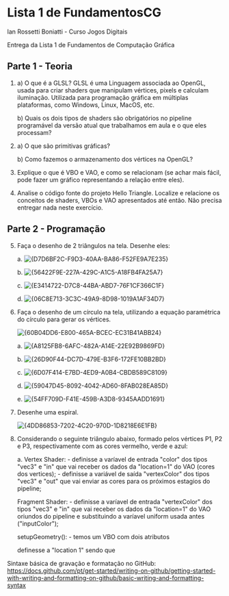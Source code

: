 # Lista 1 de FundamentosCG

Ian Rossetti Boniatti - Curso Jogos Digitais 

Entrega da Lista 1 de Fundamentos de Computação Gráfica

## Parte 1 - Teoria
1.
   a) O que é a GLSL?
   GLSL é uma Linguagem associada ao OpenGL, usada para criar shaders que manipulam vértices, pixels e calculam iluminação. Utilizada para programação gráfica em múltiplas plataformas, como Windows, Linux, MacOS,
etc.

   b) Quais os dois tipos de shaders são obrigatórios no pipeline programável da versão atual que trabalhamos em aula e o que eles processam?
   

   
2.
   a) O que são primitivas gráficas?


   b) Como fazemos o armazenamento dos vértices na OpenGL?
  

3. Explique o que é VBO e VAO, e como se relacionam (se achar mais fácil, pode fazer um gráfico representando a relação entre eles).


  
4. Analise o código fonte do projeto Hello Triangle. Localize e relacione os conceitos de shaders, VBOs e VAO apresentados até então. Não precisa entregar nada neste exercício.



## Parte 2 - Programação

5. Faça o desenho de 2 triângulos na tela. Desenhe eles:
   
   a. ![{D7D6BF2C-F9D3-40AA-BA86-F52FE9A7E235}](https://github.com/user-attachments/assets/3efa87d5-a18a-417d-8de5-61cf130c10ab)

   b. ![{56422F9E-227A-429C-A1C5-A18FB4FA25A7}](https://github.com/user-attachments/assets/177b0161-42f2-437d-bf34-1874f00d8c96)

   c. ![{E3414722-D7C8-44BA-ABD7-76F1CF366C1F}](https://github.com/user-attachments/assets/6f6605b4-3c32-4150-b3b4-90537794ab84)

   d. ![{06C8E713-3C3C-49A9-8D98-1019A1AF34D7}](https://github.com/user-attachments/assets/2501d3ce-18c5-425a-825d-1efe4376ad0c)




6. Faça o desenho de um círculo na tela, utilizando a equação paramétrica do círculo para gerar os vértices.

   ![{60B04DD6-E800-465A-BCEC-EC31B41ABB24}](https://github.com/user-attachments/assets/5a79a819-2e57-4390-a091-17fde12a8068)

   a. ![{A8125FB8-6AFC-482A-A14E-22E92B9869FD}](https://github.com/user-attachments/assets/e27a59a5-a010-413e-866c-71e2485d14de)

   b. ![{26D90F44-DC7D-479E-B3F6-172FE10BB2BD}](https://github.com/user-attachments/assets/d5869536-fb2c-484f-b88c-83bc0207cecf)

   c. ![{6D07F414-E7BD-4ED9-A0B4-CBDB589C8109}](https://github.com/user-attachments/assets/1cc81832-97b0-4844-ba6e-72908680449f)

   d. ![{59047D45-8092-4042-AD60-8FAB028EA85D}](https://github.com/user-attachments/assets/390c6219-ee4f-44e5-8395-3edcb1852c0f)

   e. ![{54FF709D-F41E-459B-A3D8-9345AADD1691}](https://github.com/user-attachments/assets/99bad192-20e5-47c9-b67e-905ba705374e)


7. Desenhe uma espiral.

   ![{4DD86853-7202-4C20-970D-1D8218E6E1FB}](https://github.com/user-attachments/assets/329e940a-da80-4060-b08a-8b3225fe3a4c)


8. Considerando o seguinte triângulo abaixo, formado pelos vértices P1, P2 e P3, respectivamente com as cores vermelho, verde e azul:

   a. Vertex Shader:    - definisse a varíavel de entrada "color" dos tipos "vec3" e "in" que vai receber os dados da "location=1" do VAO (cores dos vertices);
                        - definisse a variável de saída "vertexColor" dos tipos "vec3" e "out" que vai enviar as cores para os próximos estagios do pipeline;

      Fragment Shader:  - definisse a varíavel de entrada "vertexColor" dos tipos "vec3" e "in" que vai receber os dados da "location=1" do VAO oriundos do pipeline e substituindo a varíavel uniform usada antes ("inputColor");

      setupGeometry():   - temos um VBO com dois atributos


   definesse a "location 1" sendo que







Sintaxe básica de gravação e formatação no GitHub:
https://docs.github.com/pt/get-started/writing-on-github/getting-started-with-writing-and-formatting-on-github/basic-writing-and-formatting-syntax
